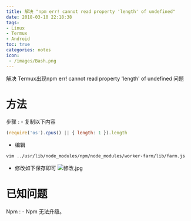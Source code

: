 ```yaml
---
title: 解决 "npm err! cannot read property 'length' of undefined"
date: 2018-03-10 22:18:38
tags:
- Linux
- Termux
- Android
toc: true
categories: notes
icon:
 - /images/Bash.png
---
```

解决 Termux出现npm err! cannot read property 'length' of undefined 问题
# 方法
步骤
: - 复制以下内容
  ```js
(require('os').cpus() || { length: 1 }).length
  ```
  - 编辑
  ```sh
  vim ../usr/lib/node_modules/npm/node_modules/worker-farm/lib/farm.js
  ```
  - 修改如下保存即可
  ![修改.jpg](https://s1.ax1x.com/2018/03/11/9WmxIA.jpg)

# 已知问题
Npm
: - Npm 无法升级。
